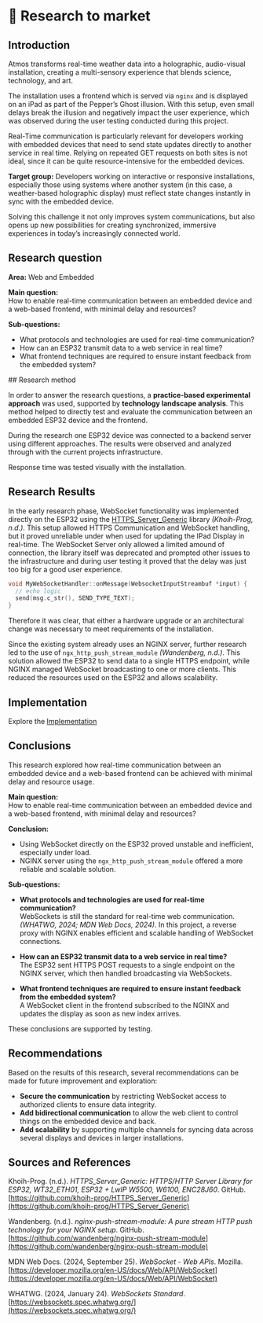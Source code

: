 # 🔎 Research to market

## Introduction

Atmos transforms real-time weather data into a holographic, audio-visual installation, creating a multi-sensory experience that blends science, technology, and art.

The installation uses a frontend which is served via `nginx` and is displayed on an iPad as part of the Pepper’s Ghost illusion. With this setup, even small delays break the illusion and negatively impact the user experience, which was observed during the user testing conducted during this project.

Real-Time communication is particularly relevant for developers working with embedded devices that need to send state updates directly to another service in real time. Relying on repeated GET requests on both sites is not ideal, since it can be quite resource-intensive for the embedded devices.

**Target group:** Developers working on interactive or responsive installations, especially those using systems where another system (in this case, a weather-based holographic display) must reflect state changes instantly in sync with the embedded device.

Solving this challenge it not only improves system communications, but also opens up new possibilities for creating synchronized, immersive experiences in today’s increasingly connected world.

## Research question

**Area:** Web and Embedded

**Main question:**  
How to enable real-time communication between an embedded device and a web-based frontend, with minimal delay and resources?

**Sub-questions:**

- What protocols and technologies are used for real-time communication?
- How can an ESP32 transmit data to a web service in real time?
- What frontend techniques are required to ensure instant feedback from the embedded system?

## Research method

In order to answer the research questions, a **practice-based experimental approach** was used, supported by **technology landscape analysis**. This method helped to directly test and evaluate the communication between an embedded ESP32 device and the frontend.

During the research one ESP32 device was connected to a backend server using different approaches. The results were observed and analyzed through with the current projects infrastructure.

Response time was tested visually with the installation.

## Research Results

In the early research phase, WebSocket functionality was implemented directly on the ESP32 using the [HTTPS_Server_Generic](https://github.com/khoih-prog/HTTPS_Server_Generic) library _(Khoih-Prog, n.d.)_. This setup allowed HTTPS Communication and WebSocket handling, but it proved unreliable under when used for updating the IPad Display in real-time. The WebSocket Server only allowed a limited amound of connection, the library itself was deprecated and prompted other issues to the infrastructure and during user testing it proved that the delay was just too big for a good user experience.

```cpp
void MyWebSocketHandler::onMessage(WebsocketInputStreambuf *input) {
  // echo logic
  send(msg.c_str(), SEND_TYPE_TEXT);
}
```

Therefore it was clear, that either a hardware upgrade or an architectural change was necessary to meet requirements of the installation.

Since the existing system already uses an NGINX server, further research led to the use of `ngx_http_push_stream_module` _(Wandenberg, n.d.)_. This solution allowed the ESP32 to send data to a single HTTPS endpoint, while NGINX managed WebSocket broadcasting to one or more clients. This reduced the resources used on the ESP32 and allows scalability.

## Implementation

Explore the [Implementation](./research-implementation.md)

## Conclusions

This research explored how real-time communication between an embedded device and a web-based frontend can be achieved with minimal delay and resource usage.

**Main question:**  
How to enable real-time communication between an embedded device and a web-based frontend, with minimal delay and resources?

**Conclusion:**

- Using WebSocket directly on the ESP32 proved unstable and inefficient, especially under load.
- NGINX server using the `ngx_http_push_stream_module` offered a more reliable and scalable solution.

**Sub-questions:**

- **What protocols and technologies are used for real-time communication?**  
  WebSockets is still the standard for real-time web communication. _(WHATWG, 2024; MDN Web Docs, 2024)_. In this project, a reverse proxy with NGINX enables efficient and scalable handling of WebSocket connections.

- **How can an ESP32 transmit data to a web service in real time?**  
  The ESP32 sent HTTPS POST requests to a single endpoint on the NGINX server, which then handled broadcasting via WebSockets.

- **What frontend techniques are required to ensure instant feedback from the embedded system?**  
  A WebSocket client in the frontend subscribed to the NGINX and updates the display as soon as new index arrives.

These conclusions are supported by testing.

## Recommendations

Based on the results of this research, several recommendations can be made for future improvement and exploration:

- **Secure the communication** by restricting WebSocket access to authorized clients to ensure data integrity.
- **Add bidirectional communication** to allow the web client to control things on the embedded device and back.
- **Add scalability** by supporting multiple channels for syncing data across several displays and devices in larger installations.

## Sources and References

Khoih-Prog. (n.d.). _HTTPS_Server_Generic: HTTPS/HTTP Server Library for ESP32, WT32_ETH01, ESP32 + LwIP W5500, W6100, ENC28J60_. GitHub. [https://github.com/khoih-prog/HTTPS_Server_Generic](https://github.com/khoih-prog/HTTPS_Server_Generic)

Wandenberg. (n.d.). _nginx-push-stream-module: A pure stream HTTP push technology for your NGINX setup_. GitHub. [https://github.com/wandenberg/nginx-push-stream-module](https://github.com/wandenberg/nginx-push-stream-module)

MDN Web Docs. (2024, September 25). _WebSocket - Web APIs_. Mozilla. [https://developer.mozilla.org/en-US/docs/Web/API/WebSocket](https://developer.mozilla.org/en-US/docs/Web/API/WebSocket)

WHATWG. (2024, January 24). _WebSockets Standard_. [https://websockets.spec.whatwg.org/](https://websockets.spec.whatwg.org/)
